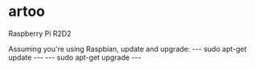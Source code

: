 # artoo
Raspberry Pi R2D2

Assuming you're using Raspbian, update and upgrade:
--- sudo apt-get update ---
--- sudo apt-get upgrade ---

